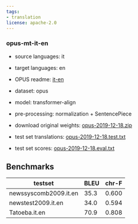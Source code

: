 ```yaml
---
tags:
- translation
license: apache-2.0
---
```


### opus-mt-it-en

* source languages: it
* target languages: en
*  OPUS readme: [it-en](https://github.com/Helsinki-NLP/OPUS-MT-train/blob/master/models/it-en/README.md)

*  dataset: opus
* model: transformer-align
* pre-processing: normalization + SentencePiece
* download original weights: [opus-2019-12-18.zip](https://object.pouta.csc.fi/OPUS-MT-models/it-en/opus-2019-12-18.zip)
* test set translations: [opus-2019-12-18.test.txt](https://object.pouta.csc.fi/OPUS-MT-models/it-en/opus-2019-12-18.test.txt)
* test set scores: [opus-2019-12-18.eval.txt](https://object.pouta.csc.fi/OPUS-MT-models/it-en/opus-2019-12-18.eval.txt)

## Benchmarks

| testset               | BLEU  | chr-F |
|-----------------------|-------|-------|
| newssyscomb2009.it.en 	| 35.3 	| 0.600 |
| newstest2009.it.en 	| 34.0 	| 0.594 |
| Tatoeba.it.en 	| 70.9 	| 0.808 |

